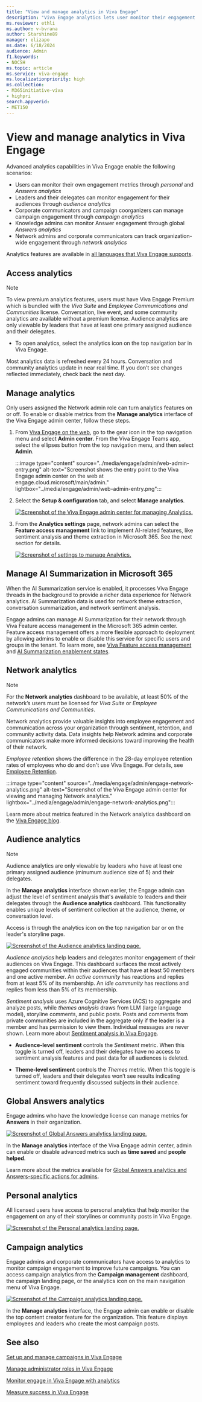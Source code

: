 ```yaml
---
title: "View and manage analytics in Viva Engage"
description: "Viva Engage analytics lets user monitor their engagement metrics and leaders monitor engagement across the organization."
ms.reviewer: ethli
ms.author: v-bvrana
author: Starshine89
manager: elizapo
ms.date: 6/18/2024
audience: Admin
f1.keywords:
- NOCSH
ms.topic: article
ms.service: viva-engage
ms.localizationpriority: high
ms.collection:  
- M365initiative-viva
- highpri
search.appverid:
- MET150
---
```



# View and manage analytics in Viva Engage

Advanced analytics capabilities in Viva Engage enable the following scenarios:

- Users can monitor their own engagement metrics through _personal_ and _Answers analytics_
- Leaders and their delegates can monitor engagement for their audiences through _audience analytics_
- Corporate communicators and campaign coorganizers can manage campaign engagement through _campaign analytics_
- Knowledge admins can monitor Answer engagement through global _Answers analytics_
- Network admins and corporate communicators can track organization-wide engagement through _network analytics_

Analytics features are available in [all languages that Viva Engage supports](https://support.microsoft.com/en-us/office/which-languages-is-viva-engage-available-in-14dd5886-d48d-4d6d-a583-4273a2538540).

## Access analytics

>[!NOTE]
>To view premium analytics features, users must have Viva Engage Premium which is bundled with the _Viva Suite_ and _Employee Communications and Communities_ license. Conversation, live event, and some community analytics are available without a premium license. Audience analytics are only viewable by leaders that have at least one primary assigned audience and their delegates.

- To open analytics, select the analytics icon on the top navigation bar in Viva Engage.

Most analytics data is refreshed every 24 hours. Conversation and community analytics update in near real time. If you don’t see changes reflected immediately, check back the next day.

## Manage analytics

Only users assigned the Network admin role can turn analytics features on or off. To enable or disable metrics from the **Manage analytics** interface of the Viva Engage admin center, follow these steps.

1. From [Viva Engage on the web](https://engage.cloud.microsoft/main/admin), go to the gear icon in the top navigation menu and select **Admin center**. From the Viva Engage Teams app, select the ellipses button from the top navigation menu, and then select **Admin**.

    :::image type="content" source="../media/engage/admin/web-admin-entry.png" alt-text="Screenshot shows the entry point to the Viva Engage admin center on the web at engage.cloud.microsoft/main/admin." lightbox="../media/engage/admin/web-admin-entry.png":::

2. Select the **Setup & configuration** tab, and select **Manage analytics**.

   [![Screenshot of the Viva Engage admin center for managing Analytics.](/Viva/media/engage/admin/manage-analytics-eac.png)](/Viva/media/engage/admin/manage-analytics-eac.png#lightbox)

3. From the **Analytics settings** page, network admins can select the **Feature access management** link to implement AI-related features, like sentiment analysis and theme extraction in Microsoft 365. See the next section for details.

   [![Screenshot of settings to manage Analytics.](/Viva/media/engage/admin/analytics-admin-settings.png)](/Viva/media/engage/admin/analytics-admin-settings.png#lightbox)


## Manage AI Summarization in Microsoft 365

When the AI Summarization service is enabled, it processes Viva Engage threads in the background to provide a richer data experience for Network analytics. AI Summarization data is used for network theme extraction, conversation summarization, and network sentiment analysis.

Engage admins can manage AI Summarization for their network through Viva Feature access management in the Microsoft 365 admin center. Feature access management offers a more flexible approach to deployment by allowing admins to enable or disable this service for specific users and groups in the tenant. To learn more, see [Viva Feature access management](/viva/feature-access-management) and [AI Summarization enablement states](/viva/engage/engage-ai-summarization).

## Network analytics

>[!NOTE] 
>For the **Network analytics** dashboard to be available, at least 50% of the network’s users must be licensed for _Viva Suite_ or _Employee Communications and Communities_.

Network analytics provide valuable insights into employee engagement and communication across your organization through sentiment, retention, and community activity data. Data insights help Network admins and corporate communicators make more informed decisions toward improving the health of their network.

*Employee retention* shows the difference in the 28-day employee retention rates of employees who do and don't use Viva Engage. For details, see [Employee Retention](https://support.microsoft.com/en-us/topic/viva-engage-employee-retention-eac2abc2-2732-4012-b64f-d471bb05b7ac).

:::image type="content" source="../media/engage/admin/engage-network-analytics.png" alt-text="Screenshot of the Viva Engage admin center for viewing and managing Network analytics." lightbox="../media/engage/admin/engage-network-analytics.png":::

Learn more about metrics featured in the Network analytics dashboard on the [Viva Engage blog](https://techcommunity.microsoft.com/t5/viva-engage-blog/network-analytics-available-now-in-viva-engage/ba-p/4030771).

## Audience analytics  

>[!NOTE]
>Audience analytics are only viewable by leaders who have at least one primary assigned audience (minumum audience size of 5) and their delegates.

In the **Manage analytics** interface shown earlier, the Engage admin can adjust the level of sentiment analysis that's available to leaders and their delegates through the **Audience analytics** dashboard. This functionality enables unique levels of sentiment collection at the audience, theme, or conversation level.

Access is through the analytics icon on the top navigation bar or on the leader's storyline page.

[![Screenshot of the Audience analytics landing page.](/Viva/media/engage/admin/audience-analytics.png)](/Viva/media/engage/admin/audience-analytics.png#lightbox)

*Audience analytics* help leaders and delegates monitor engagement of their audiences on Viva Engage. This dashboard surfaces the most actively engaged communities within their audiences that have at least 50 members and one active member. An _active community_ has reactions and replies from at least 5% of its membership. An _idle community_ has reactions and replies from less than 5% of its membership.

*Sentiment analysis* uses Azure Cognitive Services (ACS) to aggregate and analyze posts, while *themes analysis* draws from LLM (large language model), storyline comments, and public posts. Posts and comments from private communities are included in the aggregate only if the leader is a member and has permission to view them. Individual messages are never shown. Learn more about [Sentiment analysis in Viva Engage](https://support.microsoft.com/en-us/topic/sentiment-and-theme-analysis-in-viva-engage-065c3355-d156-4bf8-afdb-663b0724befd).

- **Audience-level sentiment** controls the *Sentiment* metric. When this toggle is turned off, leaders and their delegates have no access to sentiment analysis features and past data for all audiences is deleted.

- **Theme-level sentiment** controls the *Themes* metric. When this toggle is turned off, leaders and their delegates won’t see results indicating sentiment toward frequently discussed subjects in their audience.

## Global Answers analytics

Engage admins who have the knowledge license can manage metrics for **Answers** in their organization.

[![Screenshot of Global Answers analytics landing page.](/Viva/media/engage/admin/global-answers-analytics.png)](/Viva/media/engage/admin/global-answers-analytics.png#lightbox)

In the **Manage analytics** interface of the Viva Engage admin center, admin can enable or disable advanced metrics such as **time saved** and **people helped**.  

Learn more about the metrics available for [Global Answers analytics and Answers-specific actions for admins](/Viva/engage/eac-answers-admin-scenarios).

## Personal analytics  

All licensed users have access to personal analytics that help monitor the engagement on any of their storylines or community posts in Viva Engage.

[![Screenshot of the Personal analytics landing page.](/Viva/media/engage/admin/personal-analytics-admin.png)](/Viva/media/engage/admin/personal-analytics-admin.png#lightbox)

## Campaign analytics  

Engage admins and corporate communicators have access to analytics to monitor campaign engagement to improve future campaigns. You can access campaign analytics from the **Campaign management** dashboard, the campaign landing page, or the analytics icon on the main navigation menu of Viva Engage.

[![Screenshot of the Campaign analytics landing page.](/Viva/media/engage/admin/campaign-analytics.png)](/Viva/media/engage/admin/campaign-analytics.png#lightbox)

In the **Manage analytics** interface, the Engage admin can enable or disable the top content creator feature for the organization. This feature displays employees and leaders who create the most campaign posts.

## See also

[Set up and manage campaigns in Viva Engage](/viva/engage/campaigns)

[Manage administrator roles in Viva Engage](/viva/engage/eac-key-admin-roles-permissions)

[Monitor engage in Viva Engage with analytics](https://support.microsoft.com/en-us/office/view-insights-about-questions-and-answers-in-viva-engage-fcde33cf-ee3f-4cc8-aa47-c6d0f3fc5dc0?storagetype=live)

[Measure success in Viva Engage](https://support.microsoft.com/en-us/office/measure-success-in-viva-engage-f6047dff-8dc3-4d1e-a939-617e02211f3e?storagetype=live)
